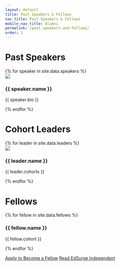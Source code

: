 ```yaml
---
layout: default
title: Past Speakers & Fellows
nav_title: Past Speakers & Fellows
mobile_nav_title: Alumni
permalink: /past-speakers-and-fellows/
order: 1
---
```


# Past Speakers
<div class="card-container">
{% for speaker in site.data.speakers %}
  <div class="person-card">
    <div class="person-card-image-container">
      <img src="{{ site.baseurl }}/images/{{ speaker.image }}" />
    </div>
    <div class="person-card-text-container">
      <h3>{{ speaker.name }}</h3>
      <p>{{ speaker.bio }}</p>
    </div>
  </div>
{% endfor %}
</div>

# Cohort Leaders
<div class="card-container">
{% for leader in site.data.leaders %}
  <div class="person-card">
    <div class="person-card-image-container">
      <img src="{{ site.baseurl }}/images/{{ leader.image }}" />
    </div>
    <div class="person-card-text-container">
      <h3>{{ leader.name }}</h3>
      <p>{{ leader.cohorts }}</p>
    </div>
  </div>
{% endfor %}
</div>

# Fellows
<div class="card-container">
{% for fellow in site.data.fellows %}
  <div class="person-card">
    <div class="person-card-text-container no-image">
      <h3>{{ fellow.name }}</h3>
      <p>{{ fellow.cohort }}</p>
    </div>
  </div>
{% endfor %}
</div>

<a class="primary cta" href="{{ site.baseurl }}/apply">Apply to Become a Fellow</a>
<a class="secondary cta" href="https://edsurgeindependent.com">Read EdSurge Independent</a>
